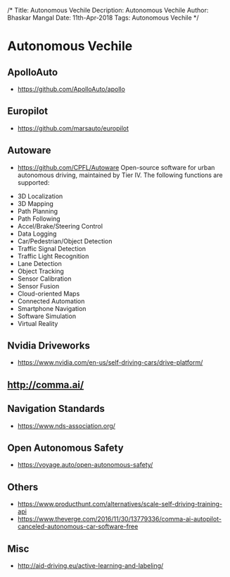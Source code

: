 /*
Title: Autonomous Vechile
Decription: Autonomous Vechile
Author: Bhaskar Mangal
Date: 11th-Apr-2018
Tags: Autonomous Vechile
*/

# Autonomous Vechile

## ApolloAuto
- https://github.com/ApolloAuto/apollo

## Europilot
- https://github.com/marsauto/europilot

## Autoware
- https://github.com/CPFL/Autoware
Open-source software for urban autonomous driving, maintained by Tier IV. The following functions are supported:

* 3D Localization
* 3D Mapping
* Path Planning
* Path Following
* Accel/Brake/Steering Control
* Data Logging
* Car/Pedestrian/Object Detection
* Traffic Signal Detection
* Traffic Light Recognition
* Lane Detection
* Object Tracking
* Sensor Calibration
* Sensor Fusion
* Cloud-oriented Maps
* Connected Automation
* Smartphone Navigation
* Software Simulation
* Virtual Reality

## Nvidia Driveworks
- https://www.nvidia.com/en-us/self-driving-cars/drive-platform/

## http://comma.ai/

## Navigation Standards
- https://www.nds-association.org/

## Open Autonomous Safety
- https://voyage.auto/open-autonomous-safety/

## Others
- https://www.producthunt.com/alternatives/scale-self-driving-training-api
- https://www.theverge.com/2016/11/30/13779336/comma-ai-autopilot-canceled-autonomous-car-software-free

## Misc
- http://aid-driving.eu/active-learning-and-labeling/